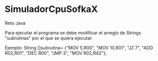 # SimuladorCpuSofkaX
Reto Java

Para ejecutar el programa se debe modificar el arreglo de Strings "subrutinas" por el que se quiera ejecutar.

Ejemplo:
String []subrutina= {"MOV 5,R00", "MOV 10,R01", "JZ 7", "ADD R02,R01", "DEC R00", "JMP 3", "MOV R02,R42"};

